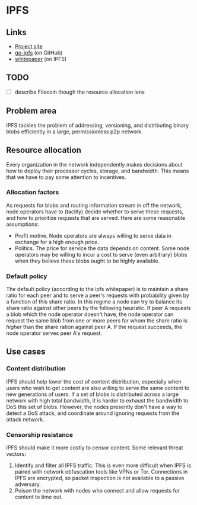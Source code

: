 IPFS
==

Links
--

* [Project site][site]
* [go-ipfs][go-ipfs] (on GitHub)
* [whitepaper][wp] (on IPFS)

[site]: https://ipfs.io
[go-ipfs]: https://github.com/ipfs/go-ipfs
[wp]: /ipfs/QmR7GSQM93Cx5eAg6a6yRzNde1FQv7uL6X1o4k7zrJa3LX/ipfs.draft3.pdf

TODO
--

- [ ] describe Filecoin though the resource allocation lens

Problem area
--

IPFS tackles the problem of addressing, versioning, and distributing binary blobs 
efficiently in a large, permissionless p2p network.

Resource allocation
--

Every organization in the network independently makes decisions about how to 
deploy their processor cycles, storage, and bandwidth.  This means that we have 
to pay some attention to incentives.

### Allocation factors

As requests for blobs and routing information stream in off the network, node 
operators have to (tacitly) decide whether to serve these requests, and how to 
prioritize requests that are served.  Here are some reasonable assumptions:

* Profit motive.  Node operators are always willing to serve data in exchange 
  for a high enough price.
* Politics.  The price for service the data depends on content.  Some node 
  operators may be willing to incur a cost to serve (even arbitrary) blobs when 
  they believe these blobs ought to be highly available.

### Default policy

The default policy (according to the ipfs whitepaper) is to maintain a share ratio 
for each peer and to serve a peer's requests with probability given by a 
function of this share ratio.  In this regime a node can try to balance its 
share ratio against other peers by the following heuristic.  If peer A requests 
a blob which the node operator doesn't have, the node operator can request the 
same blob from one or more peers for whom the share ratio is _higher_ than the 
share ration against peer A.  If the request succeeds, the node operator serves 
peer A's request.  

Use cases
--

### Content distribution

IPFS should help lower the cost of content distribution, especially when users 
who wish to get content are also willing to serve the same content to new 
generations of users.  If a set of blobs is distributed across a large network 
with high total bandwidth, it is harder to exhaust the bandwidth to DoS this 
set of blobs.  However, the nodes presently don't have a way to detect a DoS 
attack, and coordinate around ignoring requests from the attack network. 

### Censorship resistance

IPFS should make it more costly to censor content.  Some relevant threat vectors:

1. Identify and filter all IPFS traffic.  This is even more difficult when IPFS 
   is paired with network obfuscation tools like VPNs or Tor.  Connections in 
   IPFS are encrypted, so packet inspection is not available to a passive 
   adversary.
2. Poison the network with nodes who connect and allow requests for content to 
   time out.

